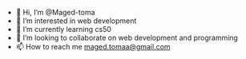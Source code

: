 - 👋 Hi, I’m @Maged-toma
- 👀 I’m interested in web development
- 🌱 I’m currently learning cs50 
- 💞️ I’m looking to collaborate on web development and programming
- 📫 How to reach me maged.tomaa@gmail.com

<!---
Maged-toma/Maged-toma is a ✨ special ✨ repository because its `README.md` (this file) appears on your GitHub profile.
You can click the Preview link to take a look at your changes.
--->
